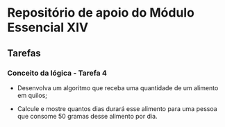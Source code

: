 # Repositório de apoio do Módulo Essencial XIV

## Tarefas

### Conceito da lógica - Tarefa 4

- Desenvolva um algoritmo que receba uma quantidade de um alimento em quilos;

- Calcule e mostre quantos dias durará esse alimento para uma pessoa que consome 50 gramas desse alimento por dia.
